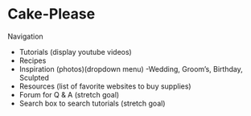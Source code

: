 # Cake-Please

Navigation
  - Tutorials (display youtube videos)
  - Recipes
  - Inspiration (photos)(dropdown menu) -Wedding, Groom’s, Birthday, Sculpted
  - Resources (list of favorite websites to buy supplies)
  - Forum for Q & A (stretch goal)
  - Search box to search tutorials (stretch goal)
